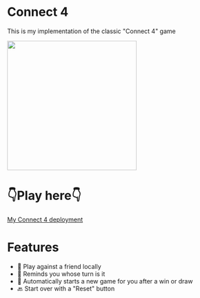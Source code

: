 # Connect 4

This is my implementation of the classic "Connect 4" game

<img src="https://www.toysrus.ca/dw/image/v2/BDFX_PRD/on/demandware.static/-/Sites-toys-master-catalog/default/dw507fe979/images/99D52422_2.jpg?sw=767&sh=767&sm=fit" width=300px >

# 👇Play here👇

[My Connect 4 deployment](https://orrosman.github.io/4-in-a-row/)

# Features

- 🎯 Play against a friend locally
- 🙈 Reminds you whose turn is it
- 🔄 Automatically starts a new game for you after a win or draw
- 🔙 Start over with a "Reset" button
